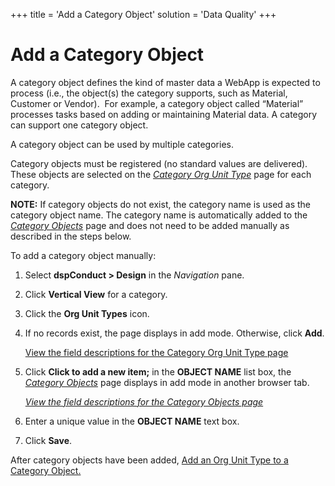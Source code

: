 +++
title = 'Add a Category Object'
solution = 'Data Quality'
+++

# Add a Category Object

A category object defines the kind of master data a WebApp is expected
to process (i.e., the object(s) the category supports, such as Material,
Customer or Vendor).  For example, a category object called “Material”
processes tasks based on adding or maintaining Material data. A category
can support one category object.

A category object can be used by multiple categories.

Category objects must be registered (no standard values are delivered).
These objects are selected on the *[Category Org Unit
Type](../Page_Desc/Category_Org_Unit_Type.htm)* page for each category.

**NOTE:** If category objects do not exist, the category name is used as
the category object name. The category name is automatically added to
the *[Category Objects](../Page_Desc/Category_Objects.htm)* page and
does not need to be added manually as described in the steps below.

To add a category object manually:

1.  Select <span style="font-weight: bold;">dspConduct </span>**\>
    Design** in the *Navigation* pane.

2.  Click <span style="font-weight: bold;">Vertical View</span> for a
    category.

3.  Click the **Org Unit Types** icon.

4.  If no records exist, the page displays in add mode. Otherwise, click
    **Add**.
    
    [View the field descriptions for the Category Org Unit Type
    page](../Page_Desc/Category_Org_Unit_Type.htm)

5.  Click **Click to add a new item;** in the **OBJECT NAME** list box,
    the *[Category Objects](../Page_Desc/Category_Objects.htm)* page
    displays in add mode in another browser tab.
    
    *[View the field descriptions for the Category Objects
    page](../Page_Desc/Category_Objects.htm)*

6.  Enter a unique value in the **OBJECT NAME** text box.

7.  Click **Save**.

After category objects have been added, [Add an Org Unit Type to a
Category
Object.](Manage_Org_Units.htm#Add_an_Org_Unit_Type_to_a_Category_Object)
